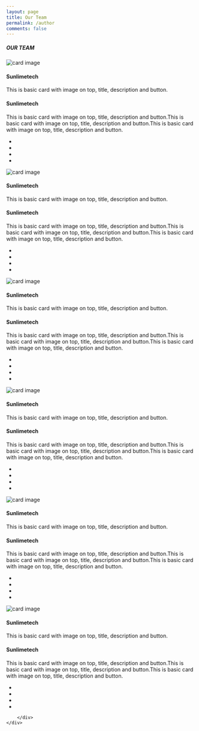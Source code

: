 ```yaml
---
layout: page
title: Our Team
permalink: /author
comments: false
---
```



<html lang="en">
<head>
  <link href="//maxcdn.bootstrapcdn.com/bootstrap/4.0.0/css/bootstrap.min.css" rel="stylesheet" id="bootstrap-css">
  <script src="//maxcdn.bootstrapcdn.com/bootstrap/4.0.0/js/bootstrap.min.js"></script>
  <script src="//cdnjs.cloudflare.com/ajax/libs/jquery/3.2.1/jquery.min.js"></script>
  <link href="/assets/css/author.css" rel="stylesheet">
</head>
<body>

<!-- Team -->
<section id="team" class="pb-5">
    <div class="container">
        <h5 class="section-title h1">OUR TEAM</h5>
        <div class="row">
            <!-- Team member -->
            <div class="col-xs-12 col-sm-6 col-md-4">
                <div class="image-flip" >
                    <div class="mainflip flip-0">
                        <div class="frontside">
                            <div class="card">
                                <div class="card-body text-center">
                                    <p><img class=" img-fluid" src="https://sunlimetech.com/portfolio/boot4menu/assets/imgs/team/img_01.png" alt="card image"></p>
                                    <h4 class="card-title">Sunlimetech</h4>
                                    <p class="card-text">This is basic card with image on top, title, description and button.</p>
                                    <a href="https://www.fiverr.com/share/qb8D02" class="btn btn-primary btn-sm"><i class="fa fa-plus"></i></a>
                                </div>
                            </div>
                        </div>
                        <div class="backside">
                            <div class="card">
                                <div class="card-body text-center mt-4">
                                    <h4 class="card-title">Sunlimetech</h4>
                                    <p class="card-text">This is basic card with image on top, title, description and button.This is basic card with image on top, title, description and button.This is basic card with image on top, title, description and button.</p>
                                    <ul class="list-inline">
                                        <li class="list-inline-item">
                                            <a class="social-icon text-xs-center" target="_blank" href="https://www.fiverr.com/share/qb8D02">
                                                <i class="fa fa-facebook"></i>
                                            </a>
                                        </li>
                                        <li class="list-inline-item">
                                            <a class="social-icon text-xs-center" target="_blank" href="https://www.fiverr.com/share/qb8D02">
                                                <i class="fa fa-twitter"></i>
                                            </a>
                                        </li>
                                        <li class="list-inline-item">
                                            <a class="social-icon text-xs-center" target="_blank" href="https://www.fiverr.com/share/qb8D02">
                                                <i class="fa fa-skype"></i>
                                            </a>
                                        </li>
                                        <li class="list-inline-item">
                                            <a class="social-icon text-xs-center" target="_blank" href="https://www.fiverr.com/share/qb8D02">
                                                <i class="fa fa-google"></i>
                                            </a>
                                        </li>
                                    </ul>
                                </div>
                            </div>
                        </div>
                    </div>
                </div>
            </div>
            <!-- ./Team member -->
            <!-- Team member -->
            <div class="col-xs-12 col-sm-6 col-md-4">
                <div class="image-flip" ontouchstart="this.classList.toggle('hover');">
                    <div class="mainflip">
                        <div class="frontside">
                            <div class="card">
                                <div class="card-body text-center">
                                    <p><img class=" img-fluid" src="https://sunlimetech.com/portfolio/boot4menu/assets/imgs/team/img_02.png" alt="card image"></p>
                                    <h4 class="card-title">Sunlimetech</h4>
                                    <p class="card-text">This is basic card with image on top, title, description and button.</p>
                                    <a href="https://www.fiverr.com/share/qb8D02" class="btn btn-primary btn-sm"><i class="fa fa-plus"></i></a>
                                </div>
                            </div>
                        </div>
                        <div class="backside">
                            <div class="card">
                                <div class="card-body text-center mt-4">
                                    <h4 class="card-title">Sunlimetech</h4>
                                    <p class="card-text">This is basic card with image on top, title, description and button.This is basic card with image on top, title, description and button.This is basic card with image on top, title, description and button.</p>
                                    <ul class="list-inline">
                                        <li class="list-inline-item">
                                            <a class="social-icon text-xs-center" target="_blank" href="https://www.fiverr.com/share/qb8D02">
                                                <i class="fa fa-facebook"></i>
                                            </a>
                                        </li>
                                        <li class="list-inline-item">
                                            <a class="social-icon text-xs-center" target="_blank" href="https://www.fiverr.com/share/qb8D02">
                                                <i class="fa fa-twitter"></i>
                                            </a>
                                        </li>
                                        <li class="list-inline-item">
                                            <a class="social-icon text-xs-center" target="_blank" href="https://www.fiverr.com/share/qb8D02">
                                                <i class="fa fa-skype"></i>
                                            </a>
                                        </li>
                                        <li class="list-inline-item">
                                            <a class="social-icon text-xs-center" target="_blank" href="https://www.fiverr.com/share/qb8D02">
                                                <i class="fa fa-google"></i>
                                            </a>
                                        </li>
                                    </ul>
                                </div>
                            </div>
                        </div>
                    </div>
                </div>
            </div>
            <!-- ./Team member -->
            <!-- Team member -->
            <div class="col-xs-12 col-sm-6 col-md-4">
                <div class="image-flip" ontouchstart="this.classList.toggle('hover');">
                    <div class="mainflip">
                        <div class="frontside">
                            <div class="card">
                                <div class="card-body text-center">
                                    <p><img class=" img-fluid" src="https://sunlimetech.com/portfolio/boot4menu/assets/imgs/team/img_03.png" alt="card image"></p>
                                    <h4 class="card-title">Sunlimetech</h4>
                                    <p class="card-text">This is basic card with image on top, title, description and button.</p>
                                    <a href="https://www.fiverr.com/share/qb8D02" class="btn btn-primary btn-sm"><i class="fa fa-plus"></i></a>
                                </div>
                            </div>
                        </div>
                        <div class="backside">
                            <div class="card">
                                <div class="card-body text-center mt-4">
                                    <h4 class="card-title">Sunlimetech</h4>
                                    <p class="card-text">This is basic card with image on top, title, description and button.This is basic card with image on top, title, description and button.This is basic card with image on top, title, description and button.</p>
                                    <ul class="list-inline">
                                        <li class="list-inline-item">
                                            <a class="social-icon text-xs-center" target="_blank" href="https://www.fiverr.com/share/qb8D02">
                                                <i class="fa fa-facebook"></i>
                                            </a>
                                        </li>
                                        <li class="list-inline-item">
                                            <a class="social-icon text-xs-center" target="_blank" href="https://www.fiverr.com/share/qb8D02">
                                                <i class="fa fa-twitter"></i>
                                            </a>
                                        </li>
                                        <li class="list-inline-item">
                                            <a class="social-icon text-xs-center" target="_blank" href="https://www.fiverr.com/share/qb8D02">
                                                <i class="fa fa-skype"></i>
                                            </a>
                                        </li>
                                        <li class="list-inline-item">
                                            <a class="social-icon text-xs-center" target="_blank" href="https://www.fiverr.com/share/qb8D02">
                                                <i class="fa fa-google"></i>
                                            </a>
                                        </li>
                                    </ul>
                                </div>
                            </div>
                        </div>
                    </div>
                </div>
            </div>
            <!-- ./Team member -->
            <!-- Team member -->
            <div class="col-xs-12 col-sm-6 col-md-4">
                <div class="image-flip" ontouchstart="this.classList.toggle('hover');">
                    <div class="mainflip">
                        <div class="frontside">
                            <div class="card">
                                <div class="card-body text-center">
                                    <p><img class=" img-fluid" src="https://sunlimetech.com/portfolio/boot4menu/assets/imgs/team/img_04.jpg" alt="card image"></p>
                                    <h4 class="card-title">Sunlimetech</h4>
                                    <p class="card-text">This is basic card with image on top, title, description and button.</p>
                                    <a href="https://www.fiverr.com/share/qb8D02" class="btn btn-primary btn-sm"><i class="fa fa-plus"></i></a>
                                </div>
                            </div>
                        </div>
                        <div class="backside">
                            <div class="card">
                                <div class="card-body text-center mt-4">
                                    <h4 class="card-title">Sunlimetech</h4>
                                    <p class="card-text">This is basic card with image on top, title, description and button.This is basic card with image on top, title, description and button.This is basic card with image on top, title, description and button.</p>
                                    <ul class="list-inline">
                                        <li class="list-inline-item">
                                            <a class="social-icon text-xs-center" target="_blank" href="https://www.fiverr.com/share/qb8D02">
                                                <i class="fa fa-facebook"></i>
                                            </a>
                                        </li>
                                        <li class="list-inline-item">
                                            <a class="social-icon text-xs-center" target="_blank" href="https://www.fiverr.com/share/qb8D02">
                                                <i class="fa fa-twitter"></i>
                                            </a>
                                        </li>
                                        <li class="list-inline-item">
                                            <a class="social-icon text-xs-center" target="_blank" href="https://www.fiverr.com/share/qb8D02">
                                                <i class="fa fa-skype"></i>
                                            </a>
                                        </li>
                                        <li class="list-inline-item">
                                            <a class="social-icon text-xs-center" target="_blank" href="https://www.fiverr.com/share/qb8D02">
                                                <i class="fa fa-google"></i>
                                            </a>
                                        </li>
                                    </ul>
                                </div>
                            </div>
                        </div>
                    </div>
                </div>
            </div>
            <!-- ./Team member -->
            <!-- Team member -->
            <div class="col-xs-12 col-sm-6 col-md-4">
                <div class="image-flip" ontouchstart="this.classList.toggle('hover');">
                    <div class="mainflip">
                        <div class="frontside">
                            <div class="card">
                                <div class="card-body text-center">
                                    <p><img class=" img-fluid" src="https://sunlimetech.com/portfolio/boot4menu/assets/imgs/team/img_05.png" alt="card image"></p>
                                    <h4 class="card-title">Sunlimetech</h4>
                                    <p class="card-text">This is basic card with image on top, title, description and button.</p>
                                    <a href="https://www.fiverr.com/share/qb8D02" class="btn btn-primary btn-sm"><i class="fa fa-plus"></i></a>
                                </div>
                            </div>
                        </div>
                        <div class="backside">
                            <div class="card">
                                <div class="card-body text-center mt-4">
                                    <h4 class="card-title">Sunlimetech</h4>
                                    <p class="card-text">This is basic card with image on top, title, description and button.This is basic card with image on top, title, description and button.This is basic card with image on top, title, description and button.</p>
                                    <ul class="list-inline">
                                        <li class="list-inline-item">
                                            <a class="social-icon text-xs-center" target="_blank" href="https://www.fiverr.com/share/qb8D02">
                                                <i class="fa fa-facebook"></i>
                                            </a>
                                        </li>
                                        <li class="list-inline-item">
                                            <a class="social-icon text-xs-center" target="_blank" href="https://www.fiverr.com/share/qb8D02">
                                                <i class="fa fa-twitter"></i>
                                            </a>
                                        </li>
                                        <li class="list-inline-item">
                                            <a class="social-icon text-xs-center" target="_blank" href="https://www.fiverr.com/share/qb8D02">
                                                <i class="fa fa-skype"></i>
                                            </a>
                                        </li>
                                        <li class="list-inline-item">
                                            <a class="social-icon text-xs-center" target="_blank" href="https://www.fiverr.com/share/qb8D02">
                                                <i class="fa fa-google"></i>
                                            </a>
                                        </li>
                                    </ul>
                                </div>
                            </div>
                        </div>
                    </div>
                </div>
            </div>
            <!-- ./Team member -->
            <!-- Team member -->
            <div class="col-xs-12 col-sm-6 col-md-4">
                <div class="image-flip" ontouchstart="this.classList.toggle('hover');">
                    <div class="mainflip">
                        <div class="frontside">
                            <div class="card">
                                <div class="card-body text-center">
                                    <p><img class=" img-fluid" src="https://sunlimetech.com/portfolio/boot4menu/assets/imgs/team/img_06.jpg" alt="card image"></p>
                                    <h4 class="card-title">Sunlimetech</h4>
                                    <p class="card-text">This is basic card with image on top, title, description and button.</p>
                                    <a href="https://www.fiverr.com/share/qb8D02" class="btn btn-primary btn-sm"><i class="fa fa-plus"></i></a>
                                </div>
                            </div>
                        </div>
                        <div class="backside">
                            <div class="card">
                                <div class="card-body text-center mt-4">
                                    <h4 class="card-title">Sunlimetech</h4>
                                    <p class="card-text">This is basic card with image on top, title, description and button.This is basic card with image on top, title, description and button.This is basic card with image on top, title, description and button.</p>
                                    <ul class="list-inline">
                                        <li class="list-inline-item">
                                            <a class="social-icon text-xs-center" target="_blank" href="https://www.fiverr.com/share/qb8D02">
                                                <i class="fa fa-facebook"></i>
                                            </a>
                                        </li>
                                        <li class="list-inline-item">
                                            <a class="social-icon text-xs-center" target="_blank" href="https://www.fiverr.com/share/qb8D02">
                                                <i class="fa fa-twitter"></i>
                                            </a>
                                        </li>
                                        <li class="list-inline-item">
                                            <a class="social-icon text-xs-center" target="_blank" href="https://www.fiverr.com/share/qb8D02">
                                                <i class="fa fa-skype"></i>
                                            </a>
                                        </li>
                                        <li class="list-inline-item">
                                            <a class="social-icon text-xs-center" target="_blank" href="https://www.fiverr.com/share/qb8D02">
                                                <i class="fa fa-google"></i>
                                            </a>
                                        </li>
                                    </ul>
                                </div>
                            </div>
                        </div>
                    </div>
                </div>
            </div>
            <!-- ./Team member -->

        </div>
    </div>
</section>
<!-- Team -->
    
</body>
</html>